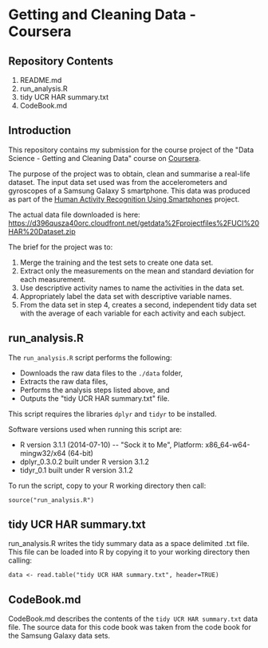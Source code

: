 Getting and Cleaning Data - Coursera
====================================

Repository Contents
-------------------
1. README.md
2. run_analysis.R
3. tidy UCR HAR summary.txt
4. CodeBook.md

Introduction
------------
This repository contains my submission for the course project of the 
"Data Science - Getting and Cleaning Data" course on [Coursera](https://www.coursera.org/).

The purpose of the project was to obtain, clean and summarise a real-life dataset.
The input data set used was from the accelerometers and gyroscopes of a Samsung Galaxy S smartphone.
This data was produced as part of the [Human Activity Recognition Using Smartphones](http://archive.ics.uci.edu/ml/datasets/Human+Activity+Recognition+Using+Smartphones) project.

The actual data file downloaded is here:
https://d396qusza40orc.cloudfront.net/getdata%2Fprojectfiles%2FUCI%20HAR%20Dataset.zip 

The brief for the project was to:
1. Merge the training and the test sets to create one data set.
2. Extract only the measurements on the mean and standard deviation for each measurement. 
3. Use descriptive activity names to name the activities in the data set.
4. Appropriately label the data set with descriptive variable names. 
5. From the data set in step 4, creates a second, independent tidy data set with the average of each variable for each activity and each subject.

run_analysis.R
--------------
The ``run_analysis.R`` script performs the following:

* Downloads the raw data files to the ``./data`` folder,
* Extracts the raw data files,
* Performs the analysis steps listed above, and
* Outputs the "tidy UCR HAR summary.txt" file.

This script requires the libraries ``dplyr`` and ``tidyr`` to be installed.

Software versions used when running this script are:

* R version 3.1.1 (2014-07-10) -- "Sock it to Me", Platform: x86_64-w64-mingw32/x64 (64-bit)
* dplyr_0.3.0.2 built under R version 3.1.2
* tidyr_0.1 built under R version 3.1.2

To run the script, copy to your R working directory then call:

    source("run_analysis.R")


tidy UCR HAR summary.txt
------------------------
run_analysis.R writes the tidy summary data as a space delimited .txt file.
This file can be loaded into R by copying it to your working directory then calling:

	data <- read.table("tidy UCR HAR summary.txt", header=TRUE)

CodeBook.md
-----------
CodeBook.md describes the contents of the ``tidy UCR HAR summary.txt`` data file.
The source data for this code book was taken from the code book for the Samsung Galaxy data sets.
